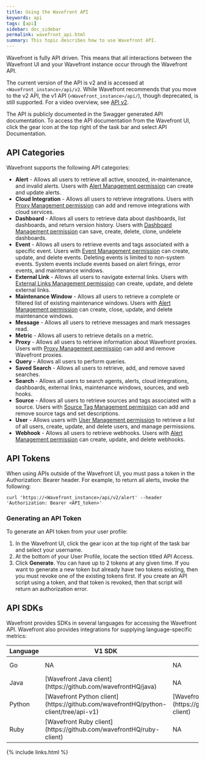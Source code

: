 ```yaml
---
title: Using the Wavefront API
keywords: api
tags: [api]
sidebar: doc_sidebar
permalink: wavefront_api.html
summary: This topic describes how to use Wavefront API.
---
```


Wavefront is fully API driven. This means that all interactions between the Wavefront UI and your Wavefront instance occur through the Wavefront API. 

The current version of the API is v2 and is accessed at `<Wavefront_instance>/api/v2`. While Wavefront recommends that you move to the v2 API, the v1 API (`<Wavefront_instance>/api/`), though deprecated, is still supported. For a video overview, see [API v2](https://wavefront-1.wistia.com/medias/0ja5gpkufa).

The API is publicly documented in the Swagger generated API documentation. To access the API documentation from the Wavefront UI, click the gear icon <i class="fa fa-cog"></i> at the top right of the task bar and select API Documentation.

## API Categories
Wavefront supports the following API categories:

- **Alert** - Allows all users to retrieve all active, snoozed, in-maintenance, and invalid alerts. Users with [Alert Management permission](permissions) can create and update alerts.
- **Cloud Integration** - Allows all users to retrieve integrations. Users with [Proxy Management permission](permissions) can add and remove integrations with cloud services.
- **Dashboard** - Allows all users to retrieve data about dashboards, list dashboards, and return version history. Users with [Dashboard Management permission](permissions) can save, create, delete, clone, undelete dashboards.
- **Event** - Allows all users to retrieve events and tags associated with a specific event. Users with [Event Management permission](permissions) can create, update, and delete events. Deleting events is limited to non-system events. System events include events based on alert firings, error events, and maintenance windows.
- **External Link** - Allows all users to navigate external links. Users with [External Links Management permission](permissions) can create, update, and delete external links.
- **Maintenance Window** - Allows all users to retrieve a complete or filtered list of existing maintenance windows. Users with [Alert Management permission](permissions) can create, close, update, and delete maintenance windows.
- **Message** - Allows all users to retrieve messages and mark messages read.
- **Metric** - Allows all users to retrieve details on a metric.
- **Proxy** - Allows all users to retrieve information about Wavefront proxies. Users with [Proxy Management permission](permissions) can add and remove Wavefront proxies.
- **Query** - Allows all users to perform queries.
- **Saved Search** - Allows all users to retrieve, add, and remove saved searches.
- **Search** - Allows all users to search agents, alerts, cloud integrations, dashboards, external links, maintenance windows, sources, and web hooks.
- **Source** - Allows all users to retrieve sources and tags associated with a source. Users with [Source Tag Management permission](permissions) can add and remove source tags and set descriptions.
- **User** - Allows users with [User Management permission](permissions) to retrieve a list of all users, create, update, and delete users, and manage permissions.
- **Webhook** - Allows all users to retrieve webhooks. Users with [Alert Management permission](permissions) can create, update, and delete webhooks.

 
## API Tokens
When using APIs outside of the Wavefront UI, you must pass a token in the Authorization: Bearer header. For example, to return all alerts, invoke the following:

```shell
curl 'https://<Wavefront_instance>/api/v2/alert' --header 'Authorization: Bearer <API_token>'
```

### Generating an API Token

To generate an API token from your user profile:

1. In the Wavefront UI, click the gear icon <i class="fa fa-cog"></i>  at the top right of the task bar and select your username.
1. At the bottom of your User Profile, locate the section titled API Access.
1. Click **Generate**. You can have up to 2 tokens at any given time. If you want to generate a new token but already have two tokens existing, then you must revoke one of the existing tokens first. If you create an API script using a token, and that token is revoked, then that script will return an authorization error.
 
## API SDKs
Wavefront provides SDKs  in several languages for accessing the Wavefront API. Wavefront also provides integrations for supplying language-specific metrics:

<table style="width: 100%;">
<colgroup>
<col width="10%"/>
<col width="30%"/>
<col width="30%"/>
<col width="30%"/>
</colgroup>
<thead>
<tr><th>Language</th><th>V1 SDK</th><th>V2 SDK</th><th>Metrics</th></tr>
</thead>
<tbody>
<tr>
<td>Go</td>
<td>NA</td>
<td>NA</td>
<td markdown="span">[Go Metrics Integration](integrations_go_metrics)</td>
</tr>
<tr>
<td>Java</td>
<td markdown="span">[Wavefront Java client](https://github.com/wavefrontHQ/java)</td>
<td>NA</td>
<td markdown="span">[DropWizard Metrics Integration](integrations_dropwizard_metrics)</td>
</tr>
<tr>
<td>Python</td>
<td markdown="span">[Wavefront Python client](https://github.com/wavefrontHQ/python-client/tree/api-v1)</td>
<td markdown="span">[Wavefront Python client](https://github.com/wavefrontHQ/python-client)</td>
<td>NA</td>
</tr>
<tr>
<td>Ruby</td>
<td markdown="span">[Wavefront Ruby client](https://github.com/wavefrontHQ/ruby-client)</td>
<td>NA</td>
<td>NA</td>
</tr>
</tbody>
</table>

{% include links.html %}
